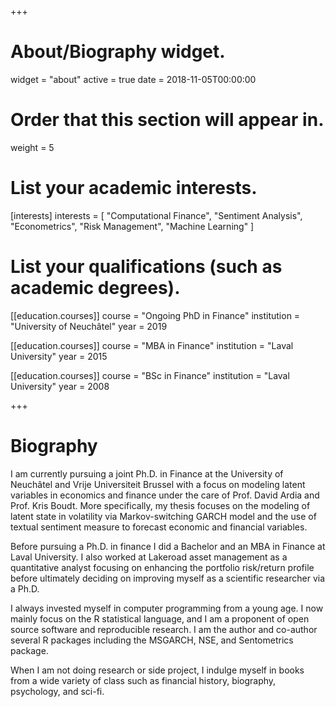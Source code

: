 +++
# About/Biography widget.
widget = "about"
active = true
date = 2018-11-05T00:00:00

# Order that this section will appear in.
weight = 5

# List your academic interests.
[interests]
  interests = [
    "Computational Finance",
    "Sentiment Analysis",
    "Econometrics",
    "Risk Management",
    "Machine Learning"
  ]

# List your qualifications (such as academic degrees).
[[education.courses]]
  course = "Ongoing PhD in Finance"
  institution = "University of Neuchâtel"
  year = 2019

[[education.courses]]
  course = "MBA in Finance"
  institution = "Laval University"
  year = 2015

[[education.courses]]
  course = "BSc in Finance"
  institution = "Laval University"
  year = 2008
 
+++

# Biography

I am currently pursuing a joint Ph.D. in Finance at the University of Neuchâtel and Vrije Universiteit Brussel with a focus on modeling latent variables in economics and finance under the care of Prof. David Ardia and Prof. Kris Boudt. More specifically, my thesis focuses on the modeling of latent state in volatility via Markov-switching GARCH model and the use of textual sentiment measure to forecast economic and financial variables.

Before pursuing a Ph.D. in finance I did a Bachelor and an MBA in Finance at Laval University. I also worked at Lakeroad asset management as a quantitative analyst focusing on enhancing the portfolio risk/return profile before ultimately deciding on improving myself as a scientific researcher via a Ph.D.

I always invested myself in computer programming from a young age. I now mainly focus on the R statistical language, and I am a proponent of open source software and reproducible research. I am the author and co-author several R packages including the MSGARCH, NSE, and Sentometrics package. 

When I am not doing research or side project, I indulge myself in books from a wide variety of class such as financial history, biography, psychology, and sci-fi.

